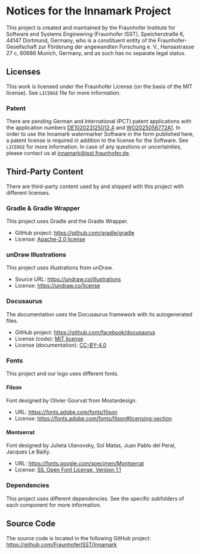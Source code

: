 # Notices for the Innamark Project

This project is created and maintained by the Fraunhofer Institute for Software and Systems
Engineering (Fraunhofer ISST), Speicherstraße 6, 44147 Dortmund, Germany, who is a constituent
entity of the Fraunhofer-Gesellschaft zur Förderung der angewandten Forschung e. V.,
Hansastrasse 27 c, 80686 Munich, Germany, and as such has no separate legal status.

## Licenses

This work is licensed under the Fraunhofer License (on the basis of the MIT license). See
`LICENSE` file for more information.

### Patent

There are pending German and international (PCT) patent applications with the application numbers
[DE102023125012.4](https://patents.google.com/patent/DE102023125012A1) and
[WO2025056772A1](https://patents.google.com/patent/WO2025056772A1). In order to use the Innamark
watermarker Software in the form published here, a patent license is required in addition to the
license for the Software. See `LICENSE` for more information. In case of any questions or
uncertainties, please contact us at innamark@isst.fraunhofer.de.

## Third-Party Content

There are third-party content used by and shipped with this project with different licenses.

### Gradle & Gradle Wrapper

This project uses Gradle and the Gradle Wrapper.

- GitHub project: https://github.com/gradle/gradle
- License: [Apache-2.0 license](https://github.com/gradle/gradle/blob/master/LICENSE)

### unDraw Illustrations

This project uses illustrations from unDraw.

- Source URL: https://undraw.co/illustrations
- License: https://undraw.co/license

### Docusaurus

The documentation uses the Docusaurus framework with its autogenerated files.

- GitHub project: https://github.com/facebook/docusaurus
- License (code): [MIT license](https://github.com/facebook/docusaurus/blob/main/LICENSE)
- License (documentation): [CC-BY-4.0](https://github.com/facebook/docusaurus/blob/main/LICENSE-docs)

### Fonts

This project and our logo uses different fonts.

#### Filson

Font designed by Olivier Gourvat from Mostardesign.

- URL: https://fonts.adobe.com/fonts/filson
- License: https://fonts.adobe.com/fonts/filson#licensing-section

#### Montserrat

Font designed by Julieta Ulanovsky, Sol Matas, Juan Pablo del Peral, Jacques Le Bailly.

- URL: https://fonts.google.com/specimen/Montserrat
- License: [SIL Open Font License, Version 1.1](https://openfontlicense.org/open-font-license-official-text/)

### Dependencies

This project uses different dependencies. See the specific subfolders of each component for more
information.

## Source Code

The source code is located in the following GitHub
project: https://github.com/FraunhoferISST/Innamark

